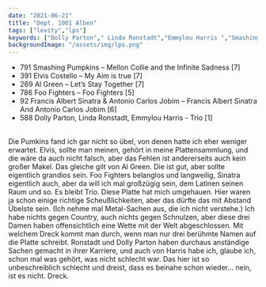 ```yaml
---
date: "2021-06-21"
title: "Dept. 1001 Alben"
tags: ["levity","lps"]
keywords: ["Dolly Parton"," Linda Ronstadt","Emmylou Harris ","Smashing Pumpkins","Elvis Costello","Al Green","Foo Fighters","Foo Fighters","Sinatra","Antonio Carlos Jobim"]
backgroundImage: "/assets/img/lps.png"
---
```

<!-- Excerpt Start -->
<ul class="no-bullets">
<li>791 Smashing Pumpkins – Mellon Collie and the Infinite Sadness [7]</li>
<li>391 Elvis Costello – My Aim is true [7]</li>
<li>269 Al Green – Let’s Stay Together [7]</li>
<li>786 Foo Fighters – Foo Fighters [5]</li>
<li>92 Francis Albert Sinatra & Antonio Carlos Jobim – Francis Albert Sinatra And Antonio Carlos Jobim [6]</li>
<li>588 Dolly Parton, Linda Ronstadt, Emmylou Harris - Trio [1]</li>
</ul>
</br>
<!-- Excerpt End -->
Die Pumkins fand ich gar nicht so übel, von denen hatte ich eher weniger erwartet. Elvis, sollte man meinen, gehört in meine Plattensammlung, und die wäre da auch nicht falsch, aber das Fehlen ist andererseits auch kein großer Makel. Das gleiche gilt von Al Green. Die ist gut, aber sollte eigentlich grandios sein. Foo Fighters belanglos und langweilig, Sinatra eigentlich auch, aber da will ich mal großzügig sein, dem Latinen seinen Raum und so. 
Es bleibt Trio. Diese Platte hat mich umgehauen. Hier waren ja schon einige richtige Scheußlichkeiten, aber das dürfte das mit Abstand Übelste sein. (Ich nehme mal Metal-Sachen aus, die ich nicht verstehe.) Ich habe nichts gegen Country, auch nichts gegen Schnulzen, aber diese drei Damen haben offensichtlich eine Wette mit der Welt abgeschlossen. Mit welchem Dreck kommt man durch, wenn man nur drei berühmte Namen auf die Platte schreibt. Ronstadt und Dolly Parton haben durchaus anständige Sachen gemacht in ihrer Karriere, und auch von Harris habe ich, glaube ich, schon mal was gehört, was nicht schlecht war. Das hier ist so unbeschreiblich schlecht und dreist, dass es beinahe schon wieder... nein, ist es nicht. Dreck.

